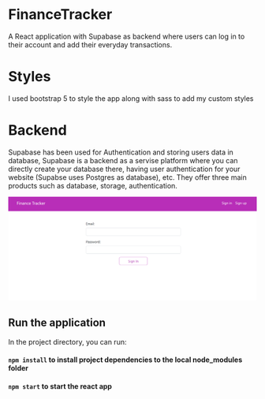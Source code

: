 # FinanceTracker
A React application with Supabase as backend where users can log in to their account and add their everyday transactions.

# Styles
I used bootstrap 5 to style the app along with sass to add my custom styles

# Backend
Supabase has been used for Authentication and storing users data in database, Supabase is a backend as a servise platform where you can directly create your database there, having user authentication for your website (Supabse uses Postgres as database), etc. They offer three main products such as database, storage, authentication.

<img src="./src/assets/img/financeTracker.PNG" width="800">

## Run the application
In the project directory, you can run:
#### `npm install` to install project dependencies to the local node_modules folder
#### `npm start` to start the react app
